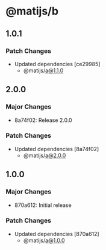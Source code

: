 # @matijs/b

## 1.0.1

### Patch Changes

- Updated dependencies [ce29985]
  - @matijs/a@1.1.0

## 2.0.0

### Major Changes

- 8a74f02: Release 2.0.0

### Patch Changes

- Updated dependencies [8a74f02]
  - @matijs/a@2.0.0

## 1.0.0

### Major Changes

- 870a612: Initial release

### Patch Changes

- Updated dependencies [870a612]
  - @matijs/a@1.0.0
